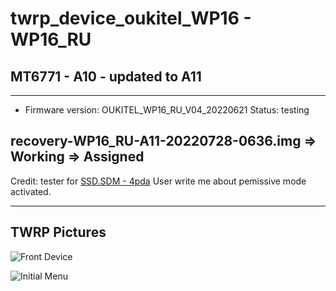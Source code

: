 # twrp_device_oukitel_WP16 - WP16_RU
## MT6771 - A10 - updated to A11
---------------
- Firmware version: OUKITEL_WP16_RU_V04_20220621
Status: testing

recovery-WP16_RU-A11-20220728-0636.img => Working => Assigned
------------------------------------

Credit: tester for [SSD.SDM - 4pda](https://4pda.to/forum/index.php?showuser=10823078)
User write me about pemissive mode activated.

--------------------------------
TWRP Pictures
-------------
![Front Device](https://cdn-files.kimovil.com/phone_front/0006/93/thumb_592509_phone_front_big.jpg)

![Initial Menu](https://github.com/lopestom/twrp_device_oukitel_WP16_RU/blob/recovery/pictures/TWRP-Screenshot_2022-07-28-16-35-03.png)


